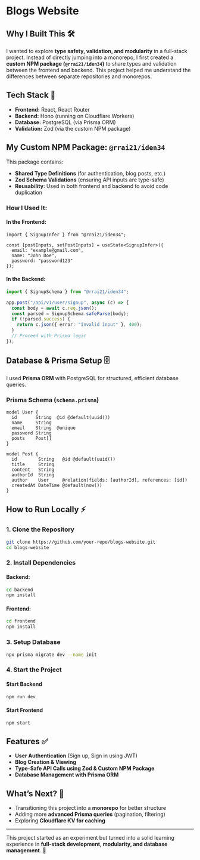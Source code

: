 # Blogs Website

## Why I Built This 🛠️
I wanted to explore **type safety, validation, and modularity** in a full-stack project. Instead of directly jumping into a monorepo, I first created a **custom NPM package (`@rrai21/iden34`)** to share types and validation between the frontend and backend. This project helped me understand the differences between separate repositories and monorepos.

## Tech Stack 🚀
- **Frontend:** React, React Router
- **Backend:** Hono (running on Cloudflare Workers)
- **Database:** PostgreSQL (via Prisma ORM)
- **Validation:** Zod (via the custom NPM package)

## My Custom NPM Package: `@rrai21/iden34`
This package contains:
- **Shared Type Definitions** (for authentication, blog posts, etc.)
- **Zod Schema Validations** (ensuring API inputs are type-safe)
- **Reusability**: Used in both frontend and backend to avoid code duplication

### How I Used It:
#### In the Frontend:
```tsx
import { SignupInfer } from "@rrai21/iden34";

const [postInputs, setPostInputs] = useState<SignupInfer>({
  email: "example@gmail.com",
  name: "John Doe",
  password: "password123"
});
```

#### In the Backend:
```ts
import { SignupSchema } from "@rrai21/iden34";

app.post("/api/v1/user/signup", async (c) => {
  const body = await c.req.json();
  const parsed = SignupSchema.safeParse(body);
  if (!parsed.success) {
    return c.json({ error: "Invalid input" }, 400);
  }
  // Proceed with Prisma logic
});
```

## Database & Prisma Setup 🗄️
I used **Prisma ORM** with PostgreSQL for structured, efficient database queries.

### Prisma Schema (`schema.prisma`)
```prisma
model User {
  id       String  @id @default(uuid())
  name     String
  email    String  @unique
  password String
  posts    Post[]
}

model Post {
  id        String   @id @default(uuid())
  title     String
  content   String
  authorId  String
  author    User     @relation(fields: [authorId], references: [id])
  createdAt DateTime @default(now())
}
```

## How to Run Locally ⚡

### 1. Clone the Repository
```sh
git clone https://github.com/your-repo/blogs-website.git
cd blogs-website
```

### 2. Install Dependencies
#### Backend:
```sh
cd backend
npm install
```
#### Frontend:
```sh
cd frontend
npm install
```

### 3. Setup Database
```sh
npx prisma migrate dev --name init
```

### 4. Start the Project
#### Start Backend
```sh
npm run dev
```
#### Start Frontend
```sh
npm start
```

## Features ✅
- **User Authentication** (Sign up, Sign in using JWT)
- **Blog Creation & Viewing**
- **Type-Safe API Calls using Zod & Custom NPM Package**
- **Database Management with Prisma ORM**

## What’s Next? 🚀
- Transitioning this project into a **monorepo** for better structure
- Adding more **advanced Prisma queries** (pagination, filtering)
- Exploring **Cloudflare KV for caching**

---
This project started as an experiment but turned into a solid learning experience in **full-stack development, modularity, and database management**. 🚀
